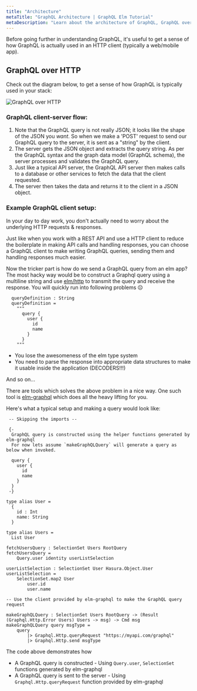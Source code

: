 ```yaml
---
title: "Architecture"
metaTitle: "GraphQL Architecture | GraphQL Elm Tutorial"
metaDescription: "Learn about the architecture of GraphQL, GraphQL over HTTP, the client server model with an example of http request"
---
```


Before going further in understanding GraphQL, it's useful to get a sense of how
GraphQL is actually used in an HTTP client (typically a web/mobile app).

## GraphQL over HTTP
Check out the diagram below, to get a sense of how GraphQL is typically used in
your stack:

![GraphQL over HTTP](https://graphql-engine-cdn.hasura.io/learn-hasura/assets/graphql-react/graphql-on-http.png)

### GraphQL client-server flow:

1. Note that the GraphQL query is not really JSON; it looks like the shape of the
   JSON you *want*. So when we make a 'POST' request to send our GraphQL query to
   the server, it is sent as a "string" by the client.
2. The server gets the JSON object and extracts the query string. As per the
   GraphQL syntax and the graph data model (GraphQL schema), the server processes
   and validates the GraphQL query.
3. Just like a typical API server, the GraphQL API server then makes calls to a
   database or other services to fetch the data that the client requested.
4. The server then takes the data and returns it to the client in a JSON object.

### Example GraphQL client setup:

In your day to day work, you don't actually need to worry about the underlying
HTTP requests & responses.

Just like when you work with a REST API and use a HTTP
client to reduce the boilerplate in making API calls and handling responses, you
can choose a GraphQL client to make writing GraphQL queries, sending them and
handling responses much easier.

Now the tricker part is how do we send a GraphQL query from an elm app? The most hacky way
would be to construct a Graphql query using a multiline string and use 
[elm/http](https://package.elm-lang.org/packages/elm/http/latest/Http#post) to transmit the query and 
receive the response. You will quickly run into following problems ☹

```
  queryDefinition : String
  queryDefinition =
    """
      query {
        user {
          id
          name
        }
      }
    """
```

- You lose the awesomeness of the elm type system
- You need to parse the response into appropriate data structures to make it usable inside the application (DECODERS!!!)

And so on...

There are tools which solves the above problem in a nice way. One such tool is [elm-graphql](https://github.com/dillonkearns/elm-graphql/) which does all the heavy lifting for you. 

Here's what a typical setup and making a query would look like:

```
 -- Skipping the imports --

 {-
  GraphQL query is constructed using the helper functions generated by elm-graphql
  For now lets assume `makeGraphQLQuery` will generate a query as below when invoked.

  query {
    user {
      id
      name
    }
  }
 -}

type alias User =
  {
    id : Int
    name: String
  }

type alias Users =
  List User

fetchUsersQuery : SelectionSet Users RootQuery
fetchUsersQuery =
    Query.user identity userListSelection

userListSelection : SelectionSet User Hasura.Object.User
userListSelection =
    SelectionSet.map2 User
        user.id
        user.name

-- Use the client provided by elm-graphql to make the GraphQL query request

makeGraphQLQuery : SelectionSet Users RootQuery -> (Result (Graphql.Http.Error Users) Users -> msg) -> Cmd msg
makeGraphQLQuery query msgType =
    query
        |> Graphql.Http.queryRequest "https://myapi.com/graphql"
        |> Graphql.Http.send msgType

```

The code above demonstrates how
  - A GraphQL query is constructed - Using `Query.user`, `SelectionSet` functions generated by elm-graphql
  - A GraphQL query is sent to the server - Using `Graphql.Http.queryRequest` function provided by elm-graphql
